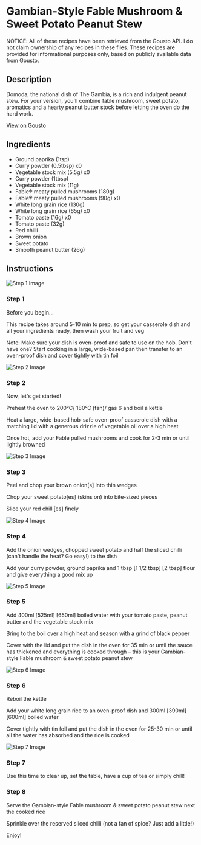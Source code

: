 # Gambian-Style Fable Mushroom & Sweet Potato Peanut Stew

NOTICE: All of these recipes have been retrieved from the Gousto API. I do not claim ownership of any recipes in these files. These recipes are provided for informational purposes only, based on publicly available data from Gousto.

## Description

Domoda, the national dish of The Gambia, is a rich and indulgent peanut stew. For your version, you’ll combine fable mushroom, sweet potato, aromatics and a hearty peanut butter stock before letting the oven do the hard work.


[View on Gousto](https://www.gousto.co.uk/recipes/cookbook/gambian-fable-mushroom-sweet-potato-peanut-stew-with-rice)

## Ingredients

- Ground paprika (1tsp)
- Curry powder (0.5tbsp) x0
- Vegetable stock mix (5.5g) x0
- Curry powder (1tbsp)
- Vegetable stock mix (11g)
- Fable® meaty pulled mushrooms (180g)
- Fable® meaty pulled mushrooms (90g) x0
- White long grain rice (130g)
- White long grain rice (65g) x0
- Tomato paste (16g) x0
- Tomato paste (32g)
- Red chilli
- Brown onion
- Sweet potato
- Smooth peanut butter (26g)

## Instructions

![Step 1 Image](https://production-media.gousto.co.uk/cms/recipe-step-image/Step-1-13-1702988897698-x200.jpg)

### Step 1

Before you begin...

This recipe takes around 5-10 min to prep, so get your casserole dish and all your ingredients ready, then wash your fruit and veg

Note: Make sure your dish is oven-proof and safe to use on the hob. Don't have one? Start cooking in a large, wide-based pan then transfer to an oven-proof dish and cover tightly with tin foil

![Step 2 Image](https://production-media.gousto.co.uk/cms/recipe-step-image/Step-2-14-1702988902971-x200.jpg)

### Step 2

Now, let's get started!

Preheat the oven to 200°C/ 180°C (fan)/ gas 6 and boil a kettle

Heat a large, wide-based hob-safe oven-proof casserole dish with a matching lid with a generous drizzle of vegetable oil over a high heat

Once hot, add your Fable pulled mushrooms and cook for 2-3 min or until lightly browned

![Step 3 Image](https://production-media.gousto.co.uk/cms/recipe-step-image/Step-3-18-1702989001553-x200.jpg)

### Step 3

Peel and chop your brown onion[s] into thin wedges

Chop your sweet potato[es]<span class="text-danger"> </span>(skins on) into bite-sized pieces

Slice your red chilli[es] finely

![Step 4 Image](https://production-media.gousto.co.uk/cms/recipe-step-image/Step-4-13-1702989008087-x200.jpg)

### Step 4

Add the onion wedges, chopped sweet potato and half the sliced chilli (can't handle the heat? Go easy!) to the dish

Add your curry powder, ground paprika and 1 tbsp <span class="text-purple">[1 1/2 tbsp] </span><span class="text-danger">[2 tbsp]</span> flour and give everything a good mix up

![Step 5 Image](https://production-media.gousto.co.uk/cms/recipe-step-image/Step-5-14-1702989013258-x200.jpg)

### Step 5

Add 400ml<span class="text-danger"> <span class="text-purple">[525ml] </span>[650ml] </span>boiled water with your tomato paste, peanut butter and the vegetable stock mix

Bring to the boil over a high heat and season with a grind of black pepper

Cover with the lid and put the dish in the oven for 35 min or until the sauce has thickened and everything is cooked through – this is your Gambian-style Fable mushroom & sweet potato peanut stew

![Step 6 Image](https://production-media.gousto.co.uk/cms/recipe-step-image/Step-6-14-1702989019068-x200.jpg)

### Step 6

Reboil the kettle

Add your white long grain rice to an oven-proof dish and 300ml<span class="text-purple"> [390ml] </span><span class="text-danger">[600ml]</span> boiled water

Cover tightly with tin foil and put the dish in the oven for 25-30 min or until all the water has absorbed and the rice is cooked

![Step 7 Image](https://production-media.gousto.co.uk/cms/recipe-step-image/Step-7-13-1702989024381-x200.jpg)

### Step 7

Use this time to clear up, set the table, have a cup of tea or simply chill!

### Step 8

Serve the Gambian-style Fable mushroom & sweet potato peanut stew next the cooked rice

Sprinkle over the reserved sliced chilli (not a fan of spice? Just add a little!)

Enjoy!

